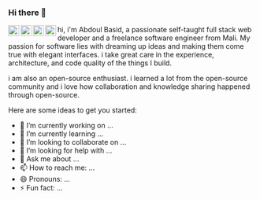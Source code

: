### Hi there 👋 
<a href="https://www.instagram.com/adouniis/">
  <img align="left" alt="Abdoul Instagram" width="22px" src="https://raw.githubusercontent.com/hussainweb/hussainweb/main/icons/instagram.png" />
</a>
<a href="https://discord.gg/adouniss#6790">
  <img align="left" alt="Abdoul Discord" width="22px" src="https://raw.githubusercontent.com/peterthehan/peterthehan/master/assets/discord.svg" />
</a>
<a href="https://twitter.com/adouniiss">
  <img align="left" alt="Abdoul Basid | Twitter" width="22px" src="https://raw.githubusercontent.com/peterthehan/peterthehan/master/assets/twitter.svg" />
</a>
<a href="https://www.linkedin.com/in/abdoul-basid-maïga-969285206/">
  <img align="left" alt="Abdoul LinkedIN" width="22px" src="https://raw.githubusercontent.com/peterthehan/peterthehan/master/assets/linkedin.svg" />
</a>

hi, i'm Abdoul Basid, a passionate self-taught full stack web developer and a freelance software engineer from Mali. My passion for software lies with dreaming up ideas and making them come true with elegant interfaces. i take great care in the experience, architecture, and code quality of the things I build.

i am also an open-source enthusiast. i learned a lot from the open-source community and i love how collaboration and knowledge sharing happened through open-source.

Here are some ideas to get you started:

- 🔭 I’m currently working on ...
- 🌱 I’m currently learning ...
- 👯 I’m looking to collaborate on ...
- 🤔 I’m looking for help with ...
- 💬 Ask me about ...
- 📫 How to reach me: ...
- 😄 Pronouns: ...
- ⚡ Fun fact: ...

